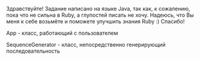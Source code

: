 

Здравствуйте! Задание написано на языке Java, так как, к сожалению, пока что не сильна в Ruby, а глупостей писать не хочу. Надеюсь, что Вы меня к себе возьмёте и поможете улучшить знания Ruby :) Спасибо!

App - класс, работающий с пользователем

SequenceGenerator - класс, непосредственно генерирующий последовательность
